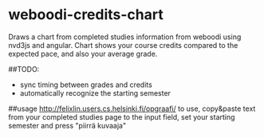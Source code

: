 # weboodi-credits-chart
Draws a chart from completed studies information from weboodi using nvd3js and angular. Chart shows your course credits compared to the expected pace, and also your average grade.


##TODO:
- sync timing between grades and credits
- automatically recognize the starting semester


##usage
http://felixlin.users.cs.helsinki.fi/opgraafi/
to use, copy&paste text from your completed studies page to the input field, set your starting semester and press "piirrä kuvaaja"
